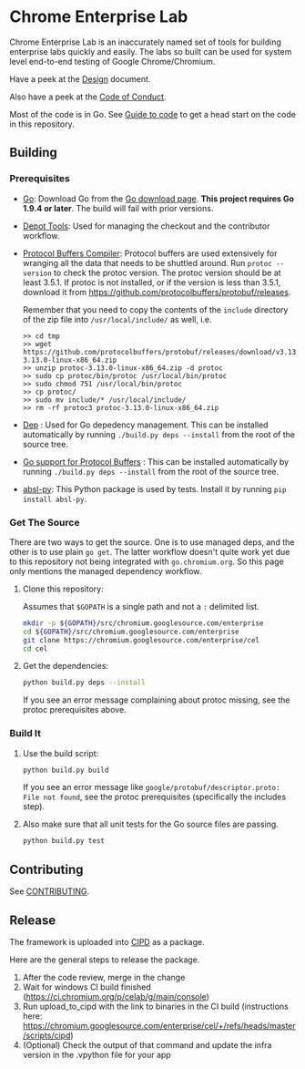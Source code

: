 # Chrome Enterprise Lab

Chrome Enterprise Lab is an inaccurately named set of tools for building
enterprise labs quickly and easily. The labs so built can be used for system
level end-to-end testing of Google Chrome/Chromium.

Have a peek at the [Design](/docs/design-overview.md) document.

Also have a peek at the [Code of Conduct](./CODE_OF_CONDUCT.md).

Most of the code is in Go. See [Guide to code](/docs/guide-to-code.md) to get a
head start on the code in this repository.

## Building

### Prerequisites

* [Go][]: Download Go from the [Go download page][]. **This project requires Go
    1.9.4 or later**. The build will fail with prior versions.

* [Depot Tools][]: Used for managing the checkout and the contributor workflow.

* [Protocol Buffers Compiler][]: Protocol buffers are used extensively for
    wranging all the data that needs to be shuttled around. Run `protoc --version` to
    check the protoc version. The protoc version should be at least 3.5.1. If
    protoc is not installed, or if the version is less than 3.5.1, download it from
    https://github.com/protocolbuffers/protobuf/releases.

    Remember that you need to copy the contents of the `include`
    directory of the zip file into `/usr/local/include/` as well, i.e.
    ```
    >> cd tmp
    >> wget https://github.com/protocolbuffers/protobuf/releases/download/v3.13.0/protoc-3.13.0-linux-x86_64.zip
    >> unzip protoc-3.13.0-linux-x86_64.zip -d protoc
    >> sudo cp protoc/bin/protoc /usr/local/bin/protoc
    >> sudo chmod 751 /usr/local/bin/protoc
    >> cp protoc/
    >> sudo mv include/* /usr/local/include/
    >> rm -rf protoc3 protoc-3.13.0-linux-x86_64.zip
    ```

* [Dep][] : Used for Go depedency management. This can be installed
    automatically by running `./build.py deps --install` from the root of the
    source tree.

* [Go support for Protocol Buffers][] : This can be installed automatically by
  running `./build.py deps --install` from the root of the source tree.

* [absl-py][]: This Python package is used by tests. Install it by running
  `pip install absl-py`.

[Go]: https://golang.org/
[Go download page]: https://golang.org/dl/
[Depot Tools]: https://dev.chromium.org/developers/how-tos/install-depot-tools
[Protocol Buffers Compiler]: https://developers.google.com/protocol-buffers/
[Dep]: https://github.com/golang/dep
[Go support for Protocol Buffers]: https://github.com/golang/protobuf
[absl-py]: https://pypi.org/project/absl-py/

### Get The Source

There are two ways to get the source. One is to use managed deps, and the other
is to use plain `go get`. The latter workflow doesn't quite work yet due to this
repository not being integrated with `go.chromium.org`. So this page only
mentions the managed dependency workflow.

1. Clone this repository:

   Assumes that `$GOPATH` is a single path and not a `:` delimited list.

   ``` sh
   mkdir -p ${GOPATH}/src/chromium.googlesource.com/enterprise
   cd ${GOPATH}/src/chromium.googlesource.com/enterprise
   git clone https://chromium.googlesource.com/enterprise/cel
   cd cel
   ```

2. Get the dependencies:

   ``` sh
   python build.py deps --install
   ```
   If you see an error message complaining about protoc missing, see the protoc
   prerequisites above.

### Build It

1. Use the build script:

   ``` sh
   python build.py build
   ```

   If you see an error message like `google/protobuf/descriptor.proto: File not found`,
   see the protoc prerequisites (specifically the includes step).

2. Also make sure that all unit tests for the Go source files are passing.

   ``` sh
   python build.py test
   ```

## Contributing

See [CONTRIBUTING](./CONTRIBUTING.md).

## Release

The framework is uploaded into [CIPD](https://github.com/luci/luci-go/tree/master/cipd) as a package.

Here are the general steps to release the package.
1. After the code review, merge in the change
2. Wait for windows CI build finished (https://ci.chromium.org/p/celab/g/main/console)
3. Run upload_to_cipd with the link to binaries in the CI build (instructions here: https://chromium.googlesource.com/enterprise/cel/+/refs/heads/master/scripts/cipd)
4. (Optional) Check the output of that command and update the infra version in the .vpython file for your app
